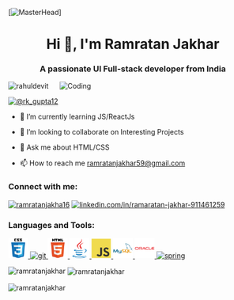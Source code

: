 [![MasterHead](https://chkskills.com/wp-content/uploads/2020/04/banner-bg.gif)]
<h1 align="center">Hi 👋, I'm Ramratan Jakhar</h1>
<h3 align="center">A passionate UI Full-stack developer from India</h3>
<img align="right" alt="Coding" width="400" src="https://cdn.dribbble.com/users/2131993/screenshots/4948736/thoughtworks-gif_dribbble.gif">

<p align="left"> <img src="https://komarev.com/ghpvc/?username=rahuldevit&label=Profile%20views&color=0e75b6&style=flat" alt="rahuldevit" /> </p>

<p align="left"> <a href="https://twitter.com/@rk_gupta12" target="blank"><img src="https://img.shields.io/twitter/follow/@rk_gupta12?logo=twitter&style=for-the-badge" alt="@rk_gupta12" /></a> </p>

- 🌱 I’m currently learning JS/ReactJs

- 👯 I’m looking to collaborate on Interesting Projects

- 💬 Ask me about HTML/CSS

- 📫 How to reach me ramratanjakhar59@gmail.com

<h3 align="left">Connect with me:</h3>
<p align="left">
<a href="https://twitter.com/ramratanjakha16" target="blank"><img align="center" src="https://raw.githubusercontent.com/rahuldkjain/github-profile-readme-generator/master/src/images/icons/Social/twitter.svg" alt="ramratanjakha16" height="30" width="40" /></a>
<a href="https://linkedin.com/in/linkedin.com/in/ramaratan-jakhar-911461259" target="blank"><img align="center" src="https://raw.githubusercontent.com/rahuldkjain/github-profile-readme-generator/master/src/images/icons/Social/linked-in-alt.svg" alt="linkedin.com/in/ramaratan-jakhar-911461259" height="30" width="40" /></a>
</p>

<h3 align="left">Languages and Tools:</h3>
<p align="left"> <a href="https://www.w3schools.com/css/" target="_blank" rel="noreferrer"> <img src="https://raw.githubusercontent.com/devicons/devicon/master/icons/css3/css3-original-wordmark.svg" alt="css3" width="40" height="40"/> </a> <a href="https://git-scm.com/" target="_blank" rel="noreferrer"> <img src="https://www.vectorlogo.zone/logos/git-scm/git-scm-icon.svg" alt="git" width="40" height="40"/> </a> <a href="https://www.w3.org/html/" target="_blank" rel="noreferrer"> <img src="https://raw.githubusercontent.com/devicons/devicon/master/icons/html5/html5-original-wordmark.svg" alt="html5" width="40" height="40"/> </a> <a href="https://www.java.com" target="_blank" rel="noreferrer"> <img src="https://raw.githubusercontent.com/devicons/devicon/master/icons/java/java-original.svg" alt="java" width="40" height="40"/> </a> <a href="https://developer.mozilla.org/en-US/docs/Web/JavaScript" target="_blank" rel="noreferrer"> <img src="https://raw.githubusercontent.com/devicons/devicon/master/icons/javascript/javascript-original.svg" alt="javascript" width="40" height="40"/> </a> <a href="https://www.mysql.com/" target="_blank" rel="noreferrer"> <img src="https://raw.githubusercontent.com/devicons/devicon/master/icons/mysql/mysql-original-wordmark.svg" alt="mysql" width="40" height="40"/> </a> <a href="https://www.oracle.com/" target="_blank" rel="noreferrer"> <img src="https://raw.githubusercontent.com/devicons/devicon/master/icons/oracle/oracle-original.svg" alt="oracle" width="40" height="40"/> </a> <a href="https://spring.io/" target="_blank" rel="noreferrer"> <img src="https://www.vectorlogo.zone/logos/springio/springio-icon.svg" alt="spring" width="40" height="40"/> </a> </p>

<p><img align="left" src="https://github-readme-stats.vercel.app/api/top-langs?username=ramratanjakhar&show_icons=true&locale=en&layout=compact" alt="ramratanjakhar" /></p>

<p>&nbsp;<img align="center" src="https://github-readme-stats.vercel.app/api?username=ramratanjakhar&show_icons=true&locale=en" alt="ramratanjakhar" /></p>

<p><img align="center" src="https://github-readme-streak-stats.herokuapp.com/?user=ramratanjakhar&" alt="ramratanjakhar" /></p>
